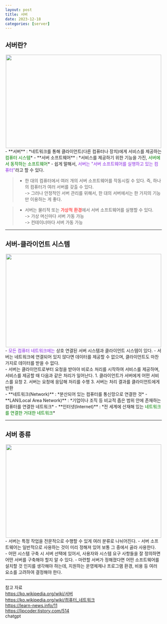 ```yaml
---
layout: post
title: 서버
date: 2023-12-18
categories: [server]
---
```

## 서버란?
<center><img src="https://github.com/LeeJae-H/LeeJae-H.github.io/assets/122717063/c2fc3460-9db2-4781-b135-8d7d3250152c" width="500" height="300"></center>
- **서버** : *네트워크를 통해 클라이언트(다른 컴퓨터나 장치)에게 서비스를 제공하는 <span style="color:green">컴퓨터 시스템</span>*
- **서버 소프트웨어** : *서비스를 제공하기 위한 기능을 가진, <span style="color:green">서버에서 동작하는 소프트웨어</span>*
- 쉽게 말해서, <span style="color:blueviolet">서버는 "서버 소프트웨어를 실행하고 있는 컴퓨터"</span>라고 할 수 있다.

> - 한 대의 컴퓨터에서 여러 개의 서버 소프트웨어를 작동시킬 수 있다. 즉, 하나의 컴퓨터가 여러 서버를 갖출 수 있다.    
-> 그러나 안정적인 서버 관리를 위해서, 한 대의 서버에서는 한 가지의 기능만 이용하는 게 좋다.  

> - 서버는 물리적 또는 <span style="color:red">가상적 환경</span>에서 서버 소프트웨어를 실행할 수 있다.  
-> 가상 머신마다 서버 가동 가능   
-> 컨테이너마다 서버 가동 가능 

---
## 서버-클라이언트 시스템
<center><img src="https://github.com/LeeJae-H/LeeJae-H.github.io/assets/122717063/09a9005f-0159-4566-9815-f36fb675604e" width="500" height="300"></center>
- <span style="color:blueviolet">모든 컴퓨터 네트워크에는 </span>상호 연결된 서버 시스템과 클라이언트 시스템이 있다. 
    - 서버는 네트워크에 연결되어 있지 않다면 데이터를 제공할 수 없으며, 클라이언트도 마찬가지로 데이터를 받을 수 없다.      
<br>
- 서버는 클라이언트로부터 요청을 받아야 비로소 처리를 시작하여 서비스를 제공하며, 서비스를 제공할 때 다음과 같은 처리가 일어난다.
    1. 클라이언트가 서버에게 어떤 서비스를 요청  
    2. 서버는 요청에 응답해 처리를 수행  
    3. 서버는 처리 결과를 클라이언트에게 반환
<br>
- **네트워크(Network)** : *분산되어 있는 컴퓨터를 통신망으로 연결한 것*
- **LAN(Local Area Network)** : *기업이나 조직 등 비교적 좁은 범위 안에 존재하는 컴퓨터를 연결한 네트워크*
- **인터넷(Internet)** : *전 세계에 산재해 있는 <span style="color:green">네트워크를 연결한 거대한 네트워크</span>*  


---
## 서버 종류
<center><img src="https://github.com/LeeJae-H/LeeJae-H.github.io/assets/122717063/5555857b-1d9d-4f64-8d9a-c25549d5497e" width="500" height="300"></center>
- 서버는 특정 작업을 전문적으로 수행할 수 있게 여러 분류로 나뉘어진다.
    - 서버 소프트웨어는 일반적으로 사용하는 것이 미리 정해져 있어 보통 그 중에서 골라 사용한다.  
<br>
- 어떤 시스템 구축 시 서버 선택에 있어서, 사용자와 시스템 요구 사항들을 잘 정의하면 어떤 서버를 구축해야 할지 알 수 있다.
    - 마련할 서버가 정해졌다면 어떤 소프트웨어를 설치할 것 인지를 생각해야 하는데,  지원하는 운영체제나 프로그램 환경, 비용 등 여러 요소를 고려하여 결정해야 한다. 

---
참고 자료  
https://ko.wikipedia.org/wiki/서버  
https://ko.wikipedia.org/wiki/컴퓨터_네트워크    
https://learn-news.info/11  
https://lipcoder.tistory.com/514  
chatgpt